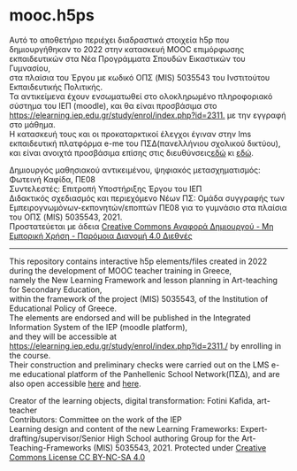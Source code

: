 # mooc.h5ps

 Aυτό το αποθετήριο περιέχει διαδραστικά στοιχεία h5p που δημιουργήθηκαν το 2022 στην κατασκευή MOOC επιμόρφωσης εκπαιδευτικών στα Νέα Προγράμματα Σπουδών Εικαστικών του Γυμνασίου,  
 στα πλαίσια του Έργου με κωδικό ΟΠΣ (MIS) 5035543 του Ινστιτούτου Εκπαιδευτικής Πολιτικής.  
 Τα αντικείμενα έχουν ενσωματωθεί στο ολοκληρωμένο πληροφοριακό σύστημα του ΙΕΠ (moodle), και θα είναι προσβάσιμα στο <https://elearning.iep.edu.gr/study/enrol/index.php?id=2311.> με την εγγραφή στο μάθημα.  
 H κατασκευή τους και οι προκαταρκτικοί έλεγχοι έγιναν στην lms εκπαιδευτική πλατφόρμα e-me του ΠΣΔ(πανελλήνιου σχολικού δικτύου),
 και είναι ανοιχτά προσβάσιμα επίσης στις διευθύνσεις[εδώ](https://blogs.e-me.edu.gr/hive-arts-curriculum/) κι [εδώ](https://blogs.e-me.edu.gr/hive-mooc1/). 
 
Δημιουργός μαθησιακού αντικειμένου, ψηφιακός μετασχηματισμός: Φωτεινή Καφίδα, ΠΕ08  
Συντελεστές: Επιτροπή Υποστήριξης Έργου του ΙΕΠ  
Διδακτικός σχεδιασμός και περιεχόμενο Νέων ΠΣ: Ομάδα συγγραφής των Εμπειρογνωμόνων-εκπονητών/εποπτών ΠΕ08 για το γυμνάσιο στα πλαίσια του ΟΠΣ (MIS) 5035543, 2021.  
Προστατεύεται με άδεια [Creative Commons Αναφορά Δημιουργού - Μη Εμπορική Χρήση - Παρόμοια Διανομή 4.0 Διεθνές](https://creativecommons.org/licenses/by-nc-sa/4.0/)  

------  
 
This repository contains interactive h5p elements/files created in 2022 during the development of MOOC teacher training in Greece,  
namely the New Learning Framework and lesson planning in Art-teaching for Secondary Education,  
within the framework of the project (MIS) 5035543, of the Institution of Educational Policy of Greece.  
The elements are endorsed and will be published in the Integrated Information System of the IEP (moodle platform),  
and they will be accessible at <https://elearning.iep.edu.gr/study/enrol/index.php?id=2311./> by enrolling in the course.  
Their construction and preliminary checks were carried out on the LMS e-me educational platform of the Panhellenic School Network(ΠΣΔ), 
and are also open accessible [here](https://blogs.e-me.edu.gr/hive-arts-curriculum/) and [here](https://blogs.e-me.edu.gr/hive-mooc1). 

Creator of the learning objects, digital transformation: Fotini Kafida, art-teacher   
Contributors: Committee on the work of the IEP  
Learning design and content of the new Learning Frameworks: Expert-drafting/supervisor/Senior High School authoring Group for the Art-Teaching-Frameworks (MIS) 5035543, 2021.
Protected under [Creative Commons License CC BY-NC-SA 4.0](https://creativecommons.org/licenses/by-nc-sa/4.0/) 
